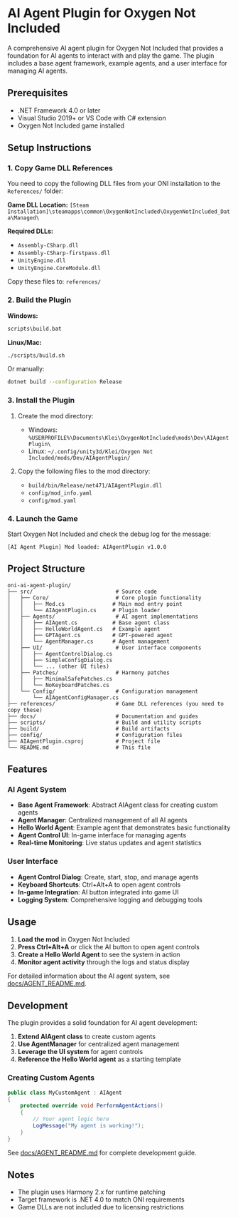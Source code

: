 # AI Agent Plugin for Oxygen Not Included

A comprehensive AI agent plugin for Oxygen Not Included that provides a foundation for AI agents to interact with and play the game. The plugin includes a base agent framework, example agents, and a user interface for managing AI agents.

## Prerequisites

- .NET Framework 4.0 or later
- Visual Studio 2019+ or VS Code with C# extension
- Oxygen Not Included game installed

## Setup Instructions

### 1. Copy Game DLL References

You need to copy the following DLL files from your ONI installation to the `References/` folder:

**Game DLL Location:** `[Steam Installation]\steamapps\common\OxygenNotIncluded\OxygenNotIncluded_Data\Managed\`

**Required DLLs:**
- `Assembly-CSharp.dll`
- `Assembly-CSharp-firstpass.dll`
- `UnityEngine.dll`
- `UnityEngine.CoreModule.dll`

Copy these files to: `references/`

### 2. Build the Plugin

**Windows:**
```cmd
scripts\build.bat
```

**Linux/Mac:**
```bash
./scripts/build.sh
```

Or manually:
```bash
dotnet build --configuration Release
```

### 3. Install the Plugin

1. Create the mod directory:
   - Windows: `%USERPROFILE%\Documents\Klei\OxygenNotIncluded\mods\Dev\AIAgentPlugin\`
   - Linux: `~/.config/unity3d/Klei/Oxygen Not Included/mods/Dev/AIAgentPlugin/`

2. Copy the following files to the mod directory:
   - `build/bin/Release/net471/AIAgentPlugin.dll`
   - `config/mod_info.yaml`
   - `config/mod.yaml`

### 4. Launch the Game

Start Oxygen Not Included and check the debug log for the message:
```
[AI Agent Plugin] Mod loaded: AIAgentPlugin v1.0.0
```

## Project Structure

```
oni-ai-agent-plugin/
├── src/                          # Source code
│   ├── Core/                     # Core plugin functionality
│   │   ├── Mod.cs               # Main mod entry point
│   │   └── AIAgentPlugin.cs     # Plugin loader
│   ├── Agents/                   # AI agent implementations
│   │   ├── AIAgent.cs           # Base agent class
│   │   ├── HelloWorldAgent.cs   # Example agent
│   │   ├── GPTAgent.cs          # GPT-powered agent
│   │   └── AgentManager.cs      # Agent management
│   ├── UI/                       # User interface components
│   │   ├── AgentControlDialog.cs
│   │   ├── SimpleConfigDialog.cs
│   │   └── ... (other UI files)
│   ├── Patches/                  # Harmony patches
│   │   ├── MinimalSafePatches.cs
│   │   └── NoKeyboardPatches.cs
│   └── Config/                   # Configuration management
│       └── AIAgentConfigManager.cs
├── references/                   # Game DLL references (you need to copy these)
├── docs/                         # Documentation and guides
├── scripts/                      # Build and utility scripts
├── build/                        # Build artifacts
├── config/                       # Configuration files
├── AIAgentPlugin.csproj          # Project file
└── README.md                     # This file
```

## Features

### AI Agent System
- **Base Agent Framework**: Abstract AIAgent class for creating custom agents
- **Agent Manager**: Centralized management of all AI agents
- **Hello World Agent**: Example agent that demonstrates basic functionality
- **Agent Control UI**: In-game interface for managing agents
- **Real-time Monitoring**: Live status updates and agent statistics

### User Interface
- **Agent Control Dialog**: Create, start, stop, and manage agents
- **Keyboard Shortcuts**: Ctrl+Alt+A to open agent controls
- **In-game Integration**: AI button integrated into game UI
- **Logging System**: Comprehensive logging and debugging tools

## Usage

1. **Load the mod** in Oxygen Not Included
2. **Press Ctrl+Alt+A** or click the AI button to open agent controls
3. **Create a Hello World Agent** to see the system in action
4. **Monitor agent activity** through the logs and status display

For detailed information about the AI agent system, see [docs/AGENT_README.md](docs/AGENT_README.md).

## Development

The plugin provides a solid foundation for AI agent development:

1. **Extend AIAgent class** to create custom agents
2. **Use AgentManager** for centralized agent management
3. **Leverage the UI system** for agent controls
4. **Reference the Hello World agent** as a starting template

### Creating Custom Agents

```csharp
public class MyCustomAgent : AIAgent
{
    protected override void PerformAgentActions()
    {
        // Your agent logic here
        LogMessage("My agent is working!");
    }
}
```

See [docs/AGENT_README.md](docs/AGENT_README.md) for complete development guide.

## Notes

- The plugin uses Harmony 2.x for runtime patching
- Target framework is .NET 4.0 to match ONI requirements
- Game DLLs are not included due to licensing restrictions